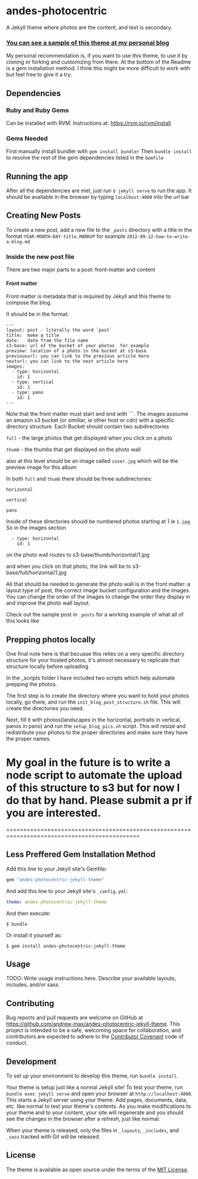 # andes-photocentric
A Jekyll theme where photos are the content, and text is secondary.

### [You can see a sample of this theme at my personal blog](https://andrew-max.github.io)

My personal recommendation is, if you want to use this theme, to use it by cloning or forking and customizing from there. At the bottom of the Readme is a gem installation method. I think this might be more difficult to work with but feel free to give it a try.


## Dependencies

### Ruby and Ruby Gems
 Can be installed with RVM. Instructions at: https://rvm.io/rvm/install

### Gems Needed
 First manually install bundler with `gem install bundler`
 Then `bundle install` to resolve the rest of the gem dependencies listed in the `Gemfile`

## Running the app

After all the dependencies are met, just run `$ jekyll serve` to run the app.
It should be available in the browser by typing `localhost:4000` into the url bar

## Creating New Posts
To create a new post, add a new file to the `_posts` directory with a title in the format
`YEAR-MONTH-DAY-title.MARKUP`
for example `2012-09-12-how-to-write-a-blog.md`

### Inside the new post file
There are two major parts to a post: front-matter and content

#### Front matter
Front matter is metadata that is required by Jekyll and this theme to compose the blog.

It should be in the format:
```
---
layout: post - literally the word `post`
title:  make a title
date:   date from the file name
s3-base: url of the bucket of your photos  for example
preview: location of a photo in the bucket at s3-base
previousurl: you can link to the previous article here
nexturl: you can link to the next article here
images:
  - type: horizontal
    id: 1
  - type: vertical
    id: 1
  - type: pano
    id: 1
---
```
Note that the front matter must start and end with ```. The images asssume an amazon s3 bucket (or similiar, ie other host or cdn) with a specific directory structure. Each Bucket should contain two subdirectories

`full` - the large photos that get displayed when you click on a photo

`thumb` - the thumbs that get displayed on the photo wall

also at this level should be an image called `cover.jpg` which will be the preview image for this album

In both `full` and `thumb` there should be three subdirectories:

`horizontal`

`vertical`

`pano`

Inside of these directories should be numbered photos starting at 1 ie `1.jpg`. So in the images section

```
  - type: horizontal
    id: 1
```
on the photo wall routes to s3-base/thumb/horizontal/1.jpg

and when you click on that photo, the link will be to s3-base/full/horizontal/1.jpg

All that should be needed to generate the photo wall is in the front matter: a layout type of post, the correct image bucket configuration and the images. You can change the order of the images to change the order they display in and improve the photo wall layout.

Check out the sample post in `_posts` for a working example of what all of this looks like

## Prepping photos locally

One final note here is that becuase this relies on a very specific directory structure for your hosted photos, it's almost necessary to replicate that structure locally before uploading

In the _scripts folder I have included two scripts which help automate prepping the photos.

The first step is to create the directory where you want to hold your photos locally, go there, and run the `init_blog_post_structure.sh` file. This will create the directories you need.

Next, fill it with photos(landscapes in the horizontal, portraits in vertical, panos in pano) and run the `setup_blog_pics.sh` script. This will resize and redistribute your photos to the proper directories and make sure they have the proper names.

My goal in the future is to write a node script to automate the upload of this structure to s3 but for now I do that by hand. Please submit a pr if you are interested.
=============================================================================================
=============================================================================================

## Less Preffered Gem Installation Method

Add this line to your Jekyll site's Gemfile:

```ruby
gem "andes-photocentric-jekyll-theme"
```

And add this line to your Jekyll site's `_config.yml`:

```yaml
theme: andes-photocentric-jekyll-theme
```

And then execute:

    $ bundle

Or install it yourself as:

    $ gem install andes-photocentric-jekyll-theme

## Usage

TODO: Write usage instructions here. Describe your available layouts, includes, and/or sass.

## Contributing

Bug reports and pull requests are welcome on GitHub at https://github.com/andrew-max/andes-photocentric-jekyll-theme. This project is intended to be a safe, welcoming space for collaboration, and contributors are expected to adhere to the [Contributor Covenant](http://contributor-covenant.org) code of conduct.

## Development

To set up your environment to develop this theme, run `bundle install`.

Your theme is setup just like a normal Jekyll site! To test your theme, run `bundle exec jekyll serve` and open your browser at `http://localhost:4000`. This starts a Jekyll server using your theme. Add pages, documents, data, etc. like normal to test your theme's contents. As you make modifications to your theme and to your content, your site will regenerate and you should see the changes in the browser after a refresh, just like normal.

When your theme is released, only the files in `_layouts`, `_includes`, and `_sass` tracked with Git will be released.

## License

The theme is available as open source under the terms of the [MIT License](http://opensource.org/licenses/MIT).

